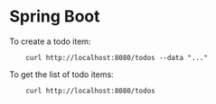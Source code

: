 Spring Boot
===========

To create a todo item:

        curl http://localhost:8080/todos --data "..."

To get the list of todo items:

        curl http://localhost:8080/todos
